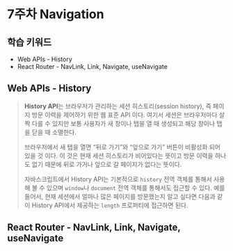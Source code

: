 # 7주차 Navigation

## 학습 키워드

- Web APIs - History
- React Router - NavLink, Link, Navigate, useNavigate

## Web APIs - History

> **History API**는 브라우저가 관리하는 세션 히스토리(session history), 즉 페이지 방문 이력을 제어하기 위한 웹 표준 API 이다. 여기서 세션은 브라우저마다 살짝 다를 수 있지만 보통 사용자가 새 창이나 탭을 열 때 생성되고 해당 창이나 탭을 닫을 때 소멸한다.
> 
> 
> 브라우저에서 새 탭을 열면 “뒤로 가기”와 “앞으로 가기” 버튼이 비활성화 되어 있을 것 이다. 이 것은 현재 세션 히스토리가 비어있다는 뜻이고 방문 이력을 하나도 없기 때문에 뒤로 가거나 앞으로 갈 페이지가 없다는 뜻이다.
> 
> 자바스크립트에서 History API는 기본적으로 `history` 전역 객체를 통해서 사용해 볼 수 있으며 `window`나 `document` 전역 객체를 통해서도 접근할 수 있다. 예를 들어서, 현재 세션에서 얼마나 많은 페이지를 방문했는지 알고 싶다면 다음과 같이 History API에서 제공하는 `length` 프로퍼티에 접근하면 된다.
> 

## React Router - NavLink, Link, Navigate, useNavigate